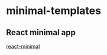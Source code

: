 # minimal-templates

## React minimal app

[react-minimal](https://github.com/stijn-veren/minimal-templates/tree/main/react-minimal)
